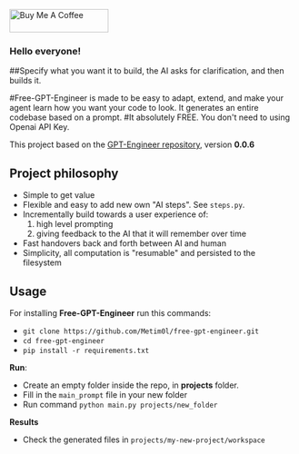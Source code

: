 <a href="https://www.buymeacoffee.com/metimol" target="_blank"><img src="https://cdn.buymeacoffee.com/buttons/default-orange.png" alt="Buy Me A Coffee" height="41" width="174"></a>

### Hello everyone!

##Specify what you want it to build, the AI asks for clarification, and then builds it.

#Free-GPT-Engineer is made to be easy to adapt, extend, and make your agent learn how you want your code to look. It generates an entire codebase based on a prompt.
#It absolutely FREE. You don't need to using Openai API Key.

This project based on the [GPT-Engineer repository](https://github.com/AntonOsika/gpt-engineer), version **0.0.6**

## Project philosophy
- Simple to get value
- Flexible and easy to add new own "AI steps". See `steps.py`.
- Incrementally build towards a user experience of:
  1. high level prompting
  2. giving feedback to the AI that it will remember over time
- Fast handovers back and forth between AI and human
- Simplicity, all computation is "resumable" and persisted to the filesystem

## Usage

For installing **Free-GPT-Engineer** run this commands:
- `git clone https://github.com/Metim0l/free-gpt-engineer.git`
- `cd free-gpt-engineer`
- `pip install -r requirements.txt`

**Run**:
- Create an empty folder inside the repo, in **projects** folder.
- Fill in the `main_prompt` file in your new folder
- Run command `python main.py projects/new_folder`

**Results**
- Check the generated files in `projects/my-new-project/workspace`
